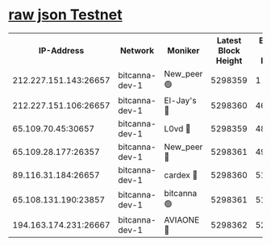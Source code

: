 [raw json Testnet](https://rpc-check.bcat.stavr.tech/bcat/rpc-bcat-result.json)
=


<table><tr><th>IP-Address</th><th>Network</th><th>Moniker</th><th>Latest Block Height</th><th>Earliest Block Height</th><th>Catching Up</th><th>Voting Power</th><th>Scan Time</th></tr><tr><td>212.227.151.143:26657</td><td>bitcanna-dev-1</td><td>New_peer 🟢</td><td>5298359</td><td>1</td><td>False</td><td>0</td><td>2023-11-30T22:01:09.534069478UTC</td></tr><tr><td>212.227.151.106:26657</td><td>bitcanna-dev-1</td><td>El-Jay's 🔴</td><td>5298360</td><td>4670391</td><td>False</td><td>2240570</td><td>2023-11-30T22:01:16.443575208UTC</td></tr><tr><td>65.109.70.45:30657</td><td>bitcanna-dev-1</td><td>L0vd 🔴</td><td>5298359</td><td>4828155</td><td>False</td><td>7920</td><td>2023-11-30T22:01:09.944457703UTC</td></tr><tr><td>65.109.28.177:26357</td><td>bitcanna-dev-1</td><td>New_peer 🔴</td><td>5298361</td><td>4952911</td><td>False</td><td>2237067</td><td>2023-11-30T22:01:17.160406019UTC</td></tr><tr><td>89.116.31.184:26657</td><td>bitcanna-dev-1</td><td>cardex 🔴</td><td>5298360</td><td>5185001</td><td>False</td><td>1</td><td>2023-11-30T22:01:16.765516694UTC</td></tr><tr><td>65.108.131.190:23857</td><td>bitcanna-dev-1</td><td>bitcanna 🟢</td><td>5298361</td><td>5198361</td><td>False</td><td>0</td><td>2023-11-30T22:01:17.556075148UTC</td></tr><tr><td>194.163.174.231:26667</td><td>bitcanna-dev-1</td><td>AVIAONE 🔴</td><td>5298362</td><td>5284001</td><td>False</td><td>1949865</td><td>2023-11-30T22:01:24.027524173UTC</td></tr></table>